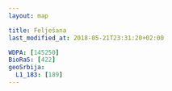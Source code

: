 ```yaml
---
layout: map

title: Felješana
last_modified_at: 2018-05-21T23:31:20+02:00

WDPA: [145250]
BioRaS: [422]
geoSrbija:
  L1_183: [189]
---
```

